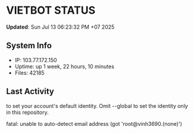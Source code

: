 # VIETBOT STATUS
**Updated**: Sun Jul 13 06:23:32 PM +07 2025

## System Info
- IP: 103.77.172.150
- Uptime: up 1 week, 22 hours, 10 minutes
- Files: 42185

## Last Activity

to set your account's default identity.
Omit --global to set the identity only in this repository.

fatal: unable to auto-detect email address (got 'root@vinh3690.(none)')
